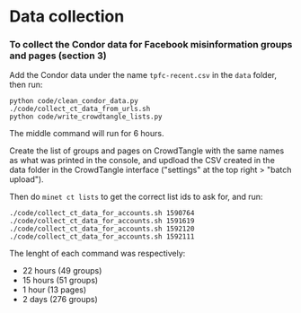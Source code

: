 # Data collection

### To collect the Condor data for Facebook misinformation groups and pages (section 3)

Add the Condor data under the name `tpfc-recent.csv` in the `data` folder, then run:

```
python code/clean_condor_data.py
./code/collect_ct_data_from_urls.sh
python code/write_crowdtangle_lists.py
```

The middle command will run for 6 hours.

Create the list of groups and pages on CrowdTangle with the same names as what was printed in the console, and updload the CSV created in the data folder in the CrowdTangle interface ("settings" at the top right > "batch upload"). 

Then do `minet ct lists` to get the correct list ids to ask for, and run:

```
./code/collect_ct_data_for_accounts.sh 1590764
./code/collect_ct_data_for_accounts.sh 1591619
./code/collect_ct_data_for_accounts.sh 1592120
./code/collect_ct_data_for_accounts.sh 1592111
```

The lenght of each command was respectively:
- 22 hours (49 groups)
- 15 hours (51 groups)
- 1 hour (13 pages)
- 2 days (276 groups)